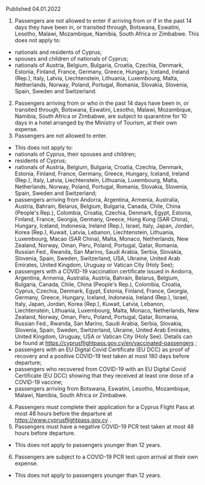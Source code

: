 Published 04.01.2022
1. Passengers are not allowed to enter if arriving from or if in the past 14 days they have been in, or transited through, Botswana, Eswatini, Lesotho, Malawi, Mozambique, Namibia, South Africa or Zimbabwe.
This does not apply to:
- nationals and residents of Cyprus;
- spouses and children of nationals of Cyprus;
- nationals of Austria, Belgium, Bulgaria, Croatia, Czechia, Denmark, Estonia, Finland, France, Germany, Greece, Hungary, Iceland, Ireland (Rep.), Italy, Latvia, Liechtenstein, Lithuania, Luxembourg, Malta, Netherlands, Norway, Poland, Portugal, Romania, Slovakia, Slovenia, Spain, Sweden and Switzerland.
2. Passengers arriving from or who in the past 14 days have been in, or transited through, Botswana, Eswatini, Lesotho, Malawi, Mozambique, Namibia, South Africa or Zimbabwe, are subject to quarantine for 10 days in a hotel arranged by the Ministry of Tourism, at their own expense.
3. Passengers are not allowed to enter.
- This does not apply to:
- nationals of Cyprus, their spouses and children;
- residents of Cyprus;
- nationals of Austria, Belgium, Bulgaria, Croatia, Czechia, Denmark, Estonia, Finland, France, Germany, Greece, Hungary, Iceland, Ireland (Rep.), Italy, Latvia, Liechtenstein, Lithuania, Luxembourg, Malta, Netherlands, Norway, Poland, Portugal, Romania, Slovakia, Slovenia, Spain, Sweden and Switzerland;
- passengers arriving from Andorra, Argentina, Armenia, Australia, Austria, Bahrain, Belarus, Belgium, Bulgaria, Canada, Chile, China (People's Rep.), Colombia, Croatia, Czechia, Denmark, Egypt, Estonia, Finland, France, Georgia, Germany, Greece, Hong Kong (SAR China), Hungary, Iceland, Indonesia, Ireland (Rep.), Israel, Italy, Japan, Jordan, Korea (Rep.), Kuwait, Latvia, Lebanon, Liechtenstein, Lithuania, Luxembourg, Macao (SAR China), Malta, Monaco, Netherlands, New Zealand, Norway, Oman, Peru, Poland, Portugal, Qatar, Romania, Russian Fed., Rwanda, San Marino, Saudi Arabia, Serbia, Slovakia, Slovenia, Spain, Sweden, Switzerland, USA, Ukraine, United Arab Emirates, United Kingdom, Uruguay or Vatican City (Holy See);
- passengers with a COVID-19 vaccination certificate issued in Andorra, Argentina, Armenia, Australia, Austria, Bahrain, Belarus, Belgium, Bulgaria, Canada, Chile, China (People's Rep.), Colombia, Croatia, Cyprus, Czechia, Denmark, Egypt, Estonia, Finland, France, Georgia, Germany, Greece, Hungary, Iceland, Indonesia, Ireland (Rep.), Israel, Italy, Japan, Jordan, Korea (Rep.), Kuwait, Latvia, Lebanon, Liechtenstein, Lithuania, Luxembourg, Malta, Monaco, Netherlands, New Zealand, Norway, Oman, Peru, Poland, Portugal, Qatar, Romania, Russian Fed., Rwanda, San Marino, Saudi Arabia, Serbia, Slovakia, Slovenia, Spain, Sweden, Switzerland, Ukraine, United Arab Emirates, United Kingdom, Uruguay, USA or Vatican City (Holy See). Details can be found at <a href="https://cyprusflightpass.gov.cy/en/vaccinated-passengers">https://cyprusflightpass.gov.cy/en/vaccinated-passengers</a> ;
- passengers with an EU Digital Covid Certificate (EU DCC) as proof of recovery and a positive COVID-19 test taken at most 180 days before departure;
- passengers who recovered from COVID-19 with an EU Digital Covid Certificate (EU DCC) showing that they received at least one dose of a COVID-19 vaccine;
- passengers arriving from Botswana, Eswatini, Lesotho, Mozambique, Malawi, Namibia, South Africa or Zimbabwe.
4. Passengers must complete their application for a Cyprus Flight Pass at most 48 hours before the departure at <a href="https://www.cyprusflightpass.gov.cy/">https://www.cyprusflightpass.gov.cy</a> .
5. Passengers must have a negative COVID-19 PCR test taken at most 48 hours before departure.
- This does not apply to passengers younger than 12 years.
6. Passengers are subject to a COVID-19 PCR test upon arrival at their own expense.
- This does not apply to passengers younger than 12 years.